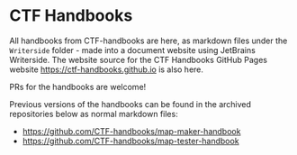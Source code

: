 # CTF Handbooks
All handbooks from CTF-handbooks are here, as markdown files under the `Writerside` folder - made into a document website using JetBrains Writerside.
The website source for the CTF Handbooks GitHub Pages website https://ctf-handbooks.github.io is also here.

PRs for the handbooks are welcome!

Previous versions of the handbooks can be found in the archived repositories below as normal markdown files:
* https://github.com/CTF-handbooks/map-maker-handbook
* https://github.com/CTF-handbooks/map-tester-handbook
